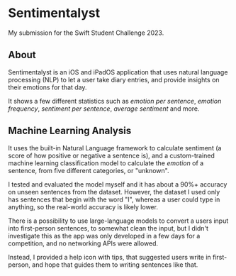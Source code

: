 # Sentimentalyst

My submission for the Swift Student Challenge 2023.

## About

Sentimentalyst is an iOS and iPadOS application that uses natural language processing (NLP) to let a user take diary entries, and provide insights on
their emotions for that day.

It shows a few different statistics such as *emotion per sentence*, *emotion frequency*, *sentiment per sentence*, *average sentiment* and more.

## Machine Learning Analysis

It uses the built-in Natural Language framework to calculate sentiment (a score of how positive or negative a sentence is), and a custom-trained
machine learning classification model to calculate the *emotion* of a sentence, from five different categories, or "unknown".

I tested and evaluated the model myself and it has about a 90%+ accuracy on unseen sentences from the dataset. However, the dataset I used
only has sentences that begin with the word "I", whereas a user could type in anything, so the real-world accuracy is likely lower.

There is a possibility to use large-language models to convert a users input into first-person sentences, to somewhat clean the input, but I didn't
investigate this as the app was only developed in a few days for a competition, and no networking APIs were allowed.

Instead, I provided a help icon with tips, that suggested users write in first-person, and hope that guides them to writing sentences like that.
